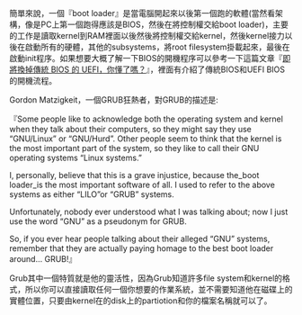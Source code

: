簡單來說，一個『boot loader』是當電腦開起來以後第一個跑的軟體\(當然看架構，像是PC上第一個跑得應該是BIOS，然後在將控制權交給boot loader\)，主要的工作是讀取kernel到RAM裡面以後然後將控制權交給kernel，然後kernel接力以後在啟動所有的硬體，其他的subsystems，將root filesystem掛載起來，最後在啟動init程序。如果想要大概了解一下BIOS的開機程序可以參考一下這篇文章『[即將換掉傳統 BIOS 的 UEFI，你懂了嗎？](http://www.techbang.com/posts/4356)』，裡面有介紹了傳統BIOS和UEFI BIOS的開機流程。



Gordon Matzigkeit，一個GRUB狂熱者，對GRUB的描述是:

『Some people like to acknowledge both the operating system and kernel when they talk about their computers, so they might say they use “GNU/Linux” or “GNU/Hurd”. Other people seem to think that the kernel is the most important part of the system, so they like to call their GNU operating systems “Linux systems.”

I, personally, believe that this is a grave injustice, because the_boot loader_is the most important software of all. I used to refer to the above systems as either “LILO”or “GRUB” systems.

Unfortunately, nobody ever understood what I was talking about; now I just use the word “GNU” as a pseudonym for GRUB.

So, if you ever hear people talking about their alleged “GNU” systems, remember that they are actually paying homage to the best boot loader around… GRUB!』



Grub其中一個特質就是他的靈活性，因為Grub知道許多file system和kernel的格式，所以你可以直接讀取任何一個你想要的作業系統，並不需要知道他在磁碟上的實體位置，只要由kernel在的disk上的partiotion和你的檔案名稱就可以了。



